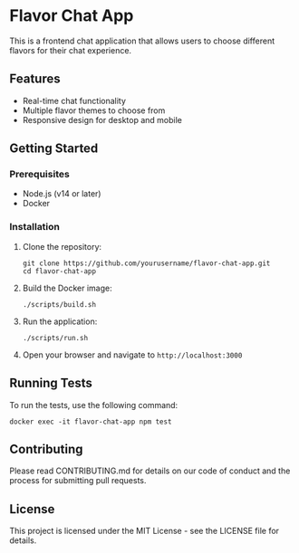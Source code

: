 
# Flavor Chat App

This is a frontend chat application that allows users to choose different flavors for their chat experience.

## Features

- Real-time chat functionality
- Multiple flavor themes to choose from
- Responsive design for desktop and mobile

## Getting Started

### Prerequisites

- Node.js (v14 or later)
- Docker

### Installation

1. Clone the repository:
   ```
   git clone https://github.com/yourusername/flavor-chat-app.git
   cd flavor-chat-app
   ```

2. Build the Docker image:
   ```
   ./scripts/build.sh
   ```

3. Run the application:
   ```
   ./scripts/run.sh
   ```

4. Open your browser and navigate to `http://localhost:3000`

## Running Tests

To run the tests, use the following command:

```
docker exec -it flavor-chat-app npm test
```

## Contributing

Please read CONTRIBUTING.md for details on our code of conduct and the process for submitting pull requests.

## License

This project is licensed under the MIT License - see the LICENSE file for details.
